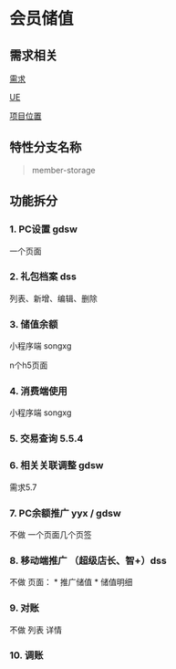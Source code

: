 # 会员储值

## 需求相关

[需求](https://wiki.rd.chanjet.com/pages/viewpage.action?pageId=129598724)

[UE](https://wiki.rd.chanjet.com/pages/viewpage.action?pageId=129603006)

[项目位置](https://wiki.rd.chanjet.com/pages/viewpage.action?pageId=129602355)

## 特性分支名称

> member-storage

## 功能拆分

### 1. PC设置 gdsw

一个页面
    
### 2. 礼包档案 dss

列表、新增、编辑、删除
    
### 3. 储值余额 

小程序端 songxg

n个h5页面
    
### 4. 消费端使用 

小程序端 songxg

### 5. 交易查询 5.5.4

### 6. 相关关联调整 gdsw

需求5.7

### 7. PC余额推广 yyx / gdsw 
    
不做
一个页面几个页签

### 8. 移动端推广 （超级店长、智+）dss 

不做
页面：
    * 推广储值
    * 储值明细

### 9. 对账 

不做
列表
详情

### 10. 调账